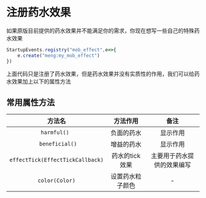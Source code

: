 # 注册药水效果
如果原版目前提供的药水效果并不能满足你的需求，你现在想写一些自己的特殊药水效果
```js
StartupEvents.registry("mob_effect",e=>{
    e.create("meng:my_mob_effect")
})
```
上面代码只是注册了药水效果，但是药水效果并没有实质性的作用，我们可以给药水效果加上以下的属性方法
## 常用属性方法
|              方法名              |     方法作用     |            备注            |
| :------------------------------: | :--------------: | :------------------------: |
|           `harmful() `           |    负面的药水    |          显示作用          |
|         ` beneficial()`          |    增益的药水    |          显示作用          |
| `effectTick(EffectTickCallback)` |  药水的tick效果  | 主要用于药水提供的效果编写 |
|          `color(Color)`          | 设置药水粒子颜色 |             -              |